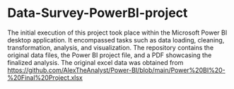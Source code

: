 # Data-Survey-PowerBI-project
The initial execution of this project took place within the Microsoft Power BI desktop application. It encompassed tasks such as data loading, cleaning, transformation, analysis, and visualization.
The repository contains the original data files, the Power BI project file, and a PDF showcasing the finalized analysis.
The original excel data was obtained from https://github.com/AlexTheAnalyst/Power-BI/blob/main/Power%20BI%20-%20Final%20Project.xlsx
